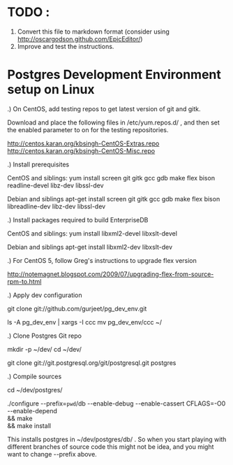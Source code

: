 # TODO :
1) Convert this file to markdown format (consider using http://oscargodson.github.com/EpicEditor/)
2) Improve and test the instructions.

Postgres Development Environment setup on Linux
===============================================

.) On CentOS, add testing repos to get latest version of git and gitk.

Download and place the following files in /etc/yum.repos.d/ , and then set the
enabled parameter to on for the testing repositories.

http://centos.karan.org/kbsingh-CentOS-Extras.repo
http://centos.karan.org/kbsingh-CentOS-Misc.repo


.) Install prerequisites

CentOS and siblings:
yum install screen git gitk gcc gdb make flex bison readline-devel libz-dev libssl-dev

Debian and siblings
apt-get install screen git gitk gcc gdb make flex bison libreadline-dev libz-dev libssl-dev

.) Install packages required to build EnterpriseDB

CentOS and siblings:
yum install libxml2-devel libxslt-devel

Debian and siblings
apt-get install libxml2-dev libxslt-dev

.) For CentOS 5, follow Greg's instructions to upgrade flex version

http://notemagnet.blogspot.com/2009/07/upgrading-flex-from-source-rpm-to.html

.) Apply dev configuration

git clone git://github.com/gurjeet/pg_dev_env.git

ls -A pg_dev_env | xargs -I ccc mv pg_dev_env/ccc ~/

.) Clone Postgres Git repo

mkdir -p ~/dev/
cd ~/dev/

git clone git://git.postgresql.org/git/postgresql.git postgres

.) Compile sources

cd ~/dev/postgres/

./configure --prefix=`pwd`/db --enable-debug --enable-cassert CFLAGS=-O0 --enable-depend \
&& make \
&& make install

This installs postgres in ~/dev/postgres/db/ . So when you start playing with different branches of source code this might not be idea, and you might want to change --prefix above.

